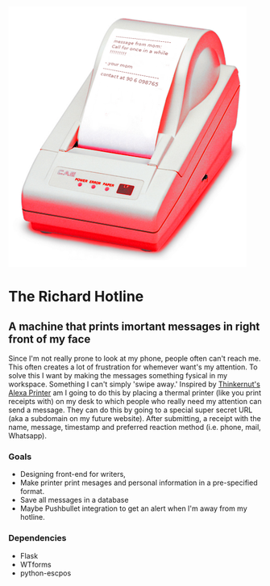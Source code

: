 ![picture of a thermal printer](https://github.com/RichART-Official/richardhotline/blob/master/static/img/hotline-preview.png)
# The Richard Hotline
## A machine that prints imortant messages in right front of my face
Since I'm not really prone to look at my phone, people often can't reach me. This often creates a lot of frustration for whemever want's my attention. To solve this I want by making the messages something fysical in my workspace. Something I can't simply 'swipe away.' Inspired by [Thinkernut's Alexa Printer](https://www.hackster.io/tinkernut/cheap-alexa-printer-from-an-old-receipt-printer-c14ea2) am I going to do this by placing a thermal printer (like you print receipts with) on my desk to which people who really need my attention can send a message. They can do this by going to a special super secret URL (aka a subdomain on my future website). After submitting, a receipt with the name, message, timestamp and preferred reaction method (i.e. phone, mail, Whatsapp).
### Goals
- Designing front-end for writers,
- Make printer print mesages and personal information in a pre-specified format.
- Save all messages in a database
- Maybe Pushbullet integration to get an alert when I'm away from my hotline.
### Dependencies
- Flask
- WTforms
- python-escpos
